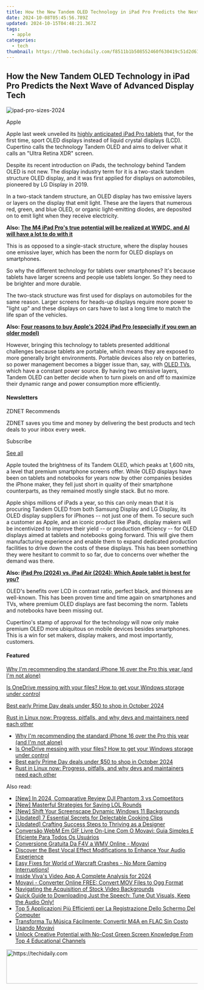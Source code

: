 ```yaml
---
title: How the New Tandem OLED Technology in iPad Pro Predicts the Next Wave of Advanced Display Tech
date: 2024-10-08T05:45:56.789Z
updated: 2024-10-15T04:48:21.367Z
tags:
  - apple
categories:
  - tech
thumbnail: https://thmb.techidaily.com/f8511b1b508552460f630419c51d2d616ebcbf19dbd124bdf2e50582d197ea31.jpg
---
```


## How the New Tandem OLED Technology in iPad Pro Predicts the Next Wave of Advanced Display Tech

![ipad-pro-sizes-2024](https://www.zdnet.com/a/img/resize/19f7ba0a6df033e87db41ecd26bd8b5da5c73040/2024/05/07/ded00964-4cd7-42ae-ace8-a21e292007e4/ipad-pro-sizes-2024.jpg?auto=webp&width=1280)

Apple

Apple last week unveiled its [highly anticipated iPad Pro tablets](https://www.zdnet.com/article/buying-advice-2024-ipad-air-and-ipad-pro/) that, for the first time, sport OLED displays instead of liquid crystal displays (LCD). Cupertino calls the technology Tandem OLED and aims to deliver what it calls an "Ultra Retina XDR" screen.

Despite its recent introduction on iPads, the technology behind Tandem OLED is not new. The display industry term for it is a two-stack tandem structure OLED display, and it was first applied for displays on automobiles, pioneered by LG Display in 2019.

In a two-stack tandem structure, an OLED display has two emissive layers or layers on the display that emit light. These are the layers that numerous red, green, and blue OLED, or organic light-emitting diodes, are deposited on to emit light when they receive electricity.

**Also: [The M4 iPad Pro's true potential will be realized at WWDC, and AI will have a lot to do with it](https://www.zdnet.com/article/the-m4-ipad-pros-true-potential-will-be-realized-at-wwdc-and-ai-will-have-a-lot-to-do-with-it/)**

This is as opposed to a single-stack structure, where the display houses one emissive layer, which has been the norm for OLED displays on smartphones.

So why the different technology for tablets over smartphones? It's because tablets have larger screens and people use tablets longer. So they need to be brighter and more durable.

The two-stack structure was first used for displays on automobiles for the same reason. Larger screens for heads-up displays require more power to "light up" and these displays on cars have to last a long time to match the life span of the vehicles.

**Also: [Four reasons to buy Apple's 2024 iPad Pro (especially if you own an older model)](https://www.zdnet.com/article/four-reasons-to-buy-the-apples-2024-ipad-pro-especially-if-you-own-an-older-model/)**

However, bringing this technology to tablets presented additional challenges because tablets are portable, which means they are exposed to more generally bright environments. Portable devices also rely on batteries, so power management becomes a bigger issue than, say, with [OLED TVs](https://www.zdnet.com/home-and-office/home-entertainment/best-oled-tv/), which have a constant power source. By having two emissive layers, Tandem OLED can better decide when to turn pixels on and off to maximize their dynamic range and power consumption more efficiently.

#### Newsletters

ZDNET Recommends

ZDNET saves you time and money by delivering the best products and tech deals to your inbox every week.

 Subscribe

[See all](https://www.zdnet.com/newsletters/)

Apple touted the brightness of its Tandem OLED, which peaks at 1,600 nits, a level that premium smartphone screens offer. While OLED displays have been on tablets and notebooks for years now by other companies besides the iPhone maker, they fell just short in quality of their smartphone counterparts, as they remained mostly single stack. But no more.

Apple ships millions of iPads a year, so this can only mean that it is procuring Tandem OLED from both Samsung Display and LG Display, its OLED display suppliers for iPhones -- not just one of them. To secure such a customer as Apple, and an iconic product like iPads, display makers will be incentivized to improve their yield -- or production efficiency -- for OLED displays aimed at tablets and notebooks going forward. This will give them manufacturing experience and enable them to expand dedicated production facilities to drive down the costs of these displays. This has been something they were hesitant to commit to so far, due to concerns over whether the demand was there. 

**Also: [iPad Pro (2024) vs. iPad Air (2024): Which Apple tablet is best for you?](https://www.zdnet.com/article/ipad-pro-2024-vs-ipad-air-2024/)**

OLED's benefits over LCD in contrast ratio, perfect black, and thinness are well-known. This has been proven time and time again on smartphones and TVs, where premium OLED displays are fast becoming the norm. Tablets and notebooks have been missing out.

Cupertino's stamp of approval for the technology will now only make premium OLED more ubiquitous on mobile devices besides smartphones. This is a win for set makers, display makers, and most importantly, customers. 

#### Featured

[Why I'm recommending the standard iPhone 16 over the Pro this year (and I'm not alone)](https://www.zdnet.com/article/why-im-recommending-the-standard-iphone-16-over-the-pro-this-year-and-im-not-alone/ "Why I'm recommending the standard iPhone 16 over the Pro this year (and I'm not alone)")

[Is OneDrive messing with your files? How to get your Windows storage under control](https://www.zdnet.com/article/is-onedrive-messing-with-your-files-how-to-get-your-windows-storage-under-control/ "Is OneDrive messing with your files? How to get your Windows storage under control")

[Best early Prime Day deals under $50 to shop in October 2024](https://www.zdnet.com/article/best-early-prime-day-deals-under-50/ "Best early Prime Day deals under $50 to shop in October 2024")

[Rust in Linux now: Progress, pitfalls, and why devs and maintainers need each other](https://www.zdnet.com/article/rust-in-linux-now-progress-pitfalls-and-why-devs-and-maintainers-need-each-other/ "Rust in Linux now: Progress, pitfalls, and why devs and maintainers need each other")

* [Why I'm recommending the standard iPhone 16 over the Pro this year (and I'm not alone)](https://www.zdnet.com/article/why-im-recommending-the-standard-iphone-16-over-the-pro-this-year-and-im-not-alone/ "Why I'm recommending the standard iPhone 16 over the Pro this year (and I'm not alone)")
* [Is OneDrive messing with your files? How to get your Windows storage under control](https://www.zdnet.com/article/is-onedrive-messing-with-your-files-how-to-get-your-windows-storage-under-control/ "Is OneDrive messing with your files? How to get your Windows storage under control")
* [Best early Prime Day deals under $50 to shop in October 2024](https://www.zdnet.com/article/best-early-prime-day-deals-under-50/ "Best early Prime Day deals under $50 to shop in October 2024")
* [Rust in Linux now: Progress, pitfalls, and why devs and maintainers need each other](https://www.zdnet.com/article/rust-in-linux-now-progress-pitfalls-and-why-devs-and-maintainers-need-each-other/ "Rust in Linux now: Progress, pitfalls, and why devs and maintainers need each other")

<ins class="adsbygoogle"
     style="display:block"
     data-ad-format="autorelaxed"
     data-ad-client="ca-pub-7571918770474297"
     data-ad-slot="1223367746"></ins>

<ins class="adsbygoogle"
     style="display:block"
     data-ad-client="ca-pub-7571918770474297"
     data-ad-slot="8358498916"
     data-ad-format="auto"
     data-full-width-responsive="true"></ins>

<span class="atpl-alsoreadstyle">Also read:</span>
<div><ul>
<li><a href="https://vp-tips.techidaily.com/new-in-2024-comparative-review-dji-phantom-3-vs-competitors/"><u>[New] In 2024, Comparative Review DJI Phantom 3 vs Competitors</u></a></li>
<li><a href="https://visual-screen-recording.techidaily.com/new-masterful-strategies-for-saving-lol-rounds/"><u>[New] Masterful Strategies for Saving LOL Rounds</u></a></li>
<li><a href="https://extra-guidance.techidaily.com/new-shift-your-screenscape-dynamic-windows-11-backgrounds/"><u>[New] Shift Your Screenscape Dynamic Windows 11 Backgrounds</u></a></li>
<li><a href="https://vp-tips.techidaily.com/updated-7-essential-secrets-for-delectable-cooking-clips/"><u>[Updated] 7 Essential Secrets for Delectable Cooking Clips</u></a></li>
<li><a href="https://article-knowledge.techidaily.com/updated-crafting-success-steps-to-thriving-as-a-designer/"><u>[Updated] Crafting Success Steps to Thriving as a Designer</u></a></li>
<li><a href="https://some-tips.techidaily.com/conversao-webm-em-gif-livre-on-line-com-o-movavi-guia-simples-e-eficiente-para-todos-os-usuarios/"><u>Conversão WebM Em GIF Livre On-Line Com O Movavi: Guia Simples E Eficiente Para Todos Os Usuários</u></a></li>
<li><a href="https://some-tips.techidaily.com/conversione-gratuita-da-f4v-a-wmv-online-movavi/"><u>Conversione Gratuita Da F4V a WMV Online - Movavi</u></a></li>
<li><a href="https://some-tips.techidaily.com/discover-the-best-vocal-effect-modifications-to-enhance-your-audio-experience/"><u>Discover the Best Vocal Effect Modifications to Enhance Your Audio Experience</u></a></li>
<li><a href="https://win-solutions.techidaily.com/easy-fixes-for-world-of-warcraft-crashes-no-more-gaming-interruptions/"><u>Easy Fixes for World of Warcraft Crashes - No More Gaming Interruptions!</u></a></li>
<li><a href="https://extra-approaches.techidaily.com/inside-vivas-video-app-a-complete-analysis-for-2024/"><u>Inside Viva's Video App A Complete Analysis for 2024</u></a></li>
<li><a href="https://some-tips.techidaily.com/movavi-converter-online-free-convert-mov-files-to-ogg-format/"><u>Movavi - Converter Online FREE: Convert MOV Files to Ogg Format</u></a></li>
<li><a href="https://extra-information.techidaily.com/navigating-the-acquisition-of-stock-video-backgrounds/"><u>Navigating the Acquisition of Stock Video Backgrounds</u></a></li>
<li><a href="https://some-tips.techidaily.com/quick-guide-to-downloading-just-the-speech-tune-out-visuals-keep-the-audio-only/"><u>Quick Guide to Downloading Just the Speech: Tune Out Visuals, Keep the Audio Only!</u></a></li>
<li><a href="https://some-tips.techidaily.com/top-5-applicazioni-piu-efficienti-per-la-registrazione-dello-schermo-del-computer/"><u>Top 5 Applicazioni Più Efficienti per La Registrazione Dello Schermo Del Computer</u></a></li>
<li><a href="https://some-tips.techidaily.com/transforma-tu-musica-facilmente-convertir-m4a-en-flac-sin-costo-usando-movavi/"><u>Transforma Tu Música Fácilmente: Convertir M4A en FLAC Sin Costo Usando Movavi</u></a></li>
<li><a href="https://youtube-video-recordings.techidaily.com/unlock-creative-potential-with-no-cost-green-screen-knowledge-from-top-4-educational-channels/"><u>Unlock Creative Potential with No-Cost Green Screen Knowledge From Top 4 Educational Channels</u></a></li>
</ul></div>

<!-- affiliate ads begin -->
<a href="https://appsumo.8odi.net/c/5597632/2049388/7443" target="_top" id="2049388">
  <img src="//a.impactradius-go.com/display-ad/7443-2049388" border="0" alt="https://techidaily.com" width="728" height="90"/>
</a>
<img height="0" width="0" src="https://appsumo.8odi.net/i/5597632/2049388/7443" style="position:absolute;visibility:hidden;" border="0" />
<!-- affiliate ads end -->

